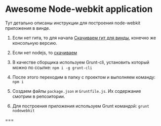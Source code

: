 <h1>Awesome Node-webkit application</h1>

Тут детально описаны инструкции для построения node-webkit приложения в винде.

1. Если нет гита, то для начала [Скачиваем гит для винды](https://msysgit.github.io/), конечно же консольную версию.

2. Если нет nodejs, то [скачиваем](http://nodejs.org/)

3. В качестве сборщика используем Grunt-cli, установить который можно по ссылке: ```npm i -g grunt-cli```

4. После этого переходим в папку с проектом и выполняем команду: ```npm i```

5. Создаем файлы ```package.json``` и ```Gruntfile.js```. Их содержание смотрим в репозитории.

6. Для построения приложения используем Grunt командой: ```grunt nodewebkit```

===
